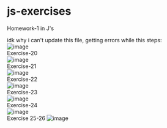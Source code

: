 # js-exercises
Homework-1 in J's

idk why i can't update this file, getting errors while this steps:
<br>
![image](https://github.com/definem/js-exercises/assets/120991965/64e6bd38-05cd-4a3e-9edc-1d324b3c29c4)
<br>
Exercise-20
<br>
![image](https://github.com/definem/js-exercises/assets/120991965/de6fead2-e022-4f9e-99e3-5b187e112a87)
<br>
Exercise-21
<br>
![image](https://github.com/definem/js-exercises/assets/120991965/a610efba-5933-4e5d-809a-ca771497dde0)
<br>
Exercise-22
<br>
![image](https://github.com/definem/js-exercises/assets/120991965/55f25cad-c6b8-450b-ad0a-01f6678bfd20)
<br>
Exercise-23
<br>
![image](https://github.com/definem/js-exercises/assets/120991965/8518a236-8bcc-4fc1-a9cb-110b4d1646e7)
<br>
Exercise-24
<br>
![image](https://github.com/definem/js-exercises/assets/120991965/9adf56cc-d833-4797-95b5-7195beaba31f)
<br>
Exercise 25-26
![image](https://github.com/definem/js-exercises/assets/120991965/94e9b80e-8abe-49dc-9d5e-bd76013463d0)
